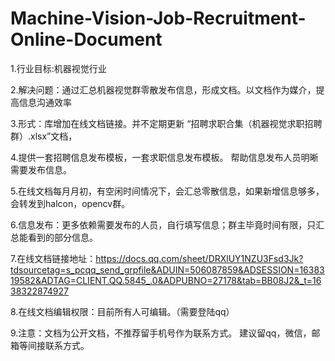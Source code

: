# Machine-Vision-Job-Recruitment-Online-Document
1.行业目标:机器视觉行业

2.解决问题：通过汇总机器视觉群零散发布信息，形成文档。以文档作为媒介，提高信息沟通效率

3.形式：库增加在线文档链接。并不定期更新 “招聘求职合集（机器视觉求职招聘群）.xlsx”文档，

4.提供一套招聘信息发布模板，一套求职信息发布模板。 帮助信息发布人员明晰需要发布信息。

5.在线文档每月月初，有空闲时间情况下，会汇总零散信息，如果新增信息够多，会转发到halcon，opencv群。

6.信息发布：更多依赖需要发布的人员，自行填写信息；群主毕竟时间有限，只汇总能看到的部分信息。

7.在线文档链接地址：https://docs.qq.com/sheet/DRXlUY1NZU3Fsd3Jk?tdsourcetag=s_pcqq_send_grpfile&ADUIN=506087859&ADSESSION=1638319582&ADTAG=CLIENT.QQ.5845_.0&ADPUBNO=27178&tab=BB08J2&_t=1638322874927

8.在线文档编辑权限：目前所有人可编辑。（需要登陆qq）

9.注意：文档为公开文档，不推荐留手机号作为联系方式。 建议留qq，微信，邮箱等间接联系方式。 
